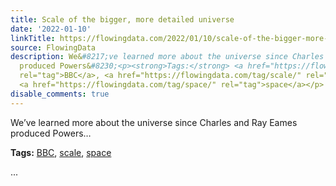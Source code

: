 ```yaml
---
title: Scale of the bigger, more detailed universe
date: '2022-01-10'
linkTitle: https://flowingdata.com/2022/01/10/scale-of-the-bigger-more-detailed-universe/
source: FlowingData
description: We&#8217;ve learned more about the universe since Charles and Ray Eames
  produced Powers&#8230;<p><strong>Tags:</strong> <a href="https://flowingdata.com/tag/bbc/"
  rel="tag">BBC</a>, <a href="https://flowingdata.com/tag/scale/" rel="tag">scale</a>,
  <a href="https://flowingdata.com/tag/space/" rel="tag">space</a></p> ...
disable_comments: true
---
```

We&#8217;ve learned more about the universe since Charles and Ray Eames produced Powers&#8230;<p><strong>Tags:</strong> <a href="https://flowingdata.com/tag/bbc/" rel="tag">BBC</a>, <a href="https://flowingdata.com/tag/scale/" rel="tag">scale</a>, <a href="https://flowingdata.com/tag/space/" rel="tag">space</a></p> ...
